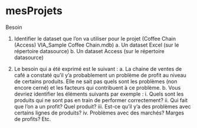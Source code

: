 # mesProjets
Besoin
 
1.	Identifier le  dataset que l’on va utiliser pour le projet (Coffee Chain (Access) VIA_Sample Coffee Chain.mdb)
a.	Un dataset Excel (sur le répertoire datasource)
b.	Un dataset Access (sur le répertoire datasource)

2.	Le besoin qui a été exprimé est le suivant :
a.	La chaine de ventes de café a constaté qu’il y’a probablement un problème de profit au niveau de certains produits. Elle ne sait pas quels sont les problèmes (non encore cerné) et les facteurs qui contribuent à ce problème.
b.	Vous devriez identifier les éléments suivants par exemple :
i.	Quels sont les produits qui ne sont pas en train de performer correctement?
ii.	Qui fait que l’on a un profit? Quel produit?
iii.	Est-ce qu’il y’a des problèmes avec certains lignes de produits?
iv.	Problèmes avec des marchés? Marges de profits? Etc. 
